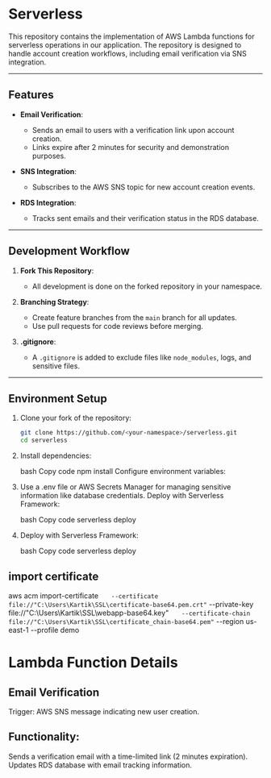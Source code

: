 # Serverless

This repository contains the implementation of AWS Lambda functions for serverless operations in our application. The repository is designed to handle account creation workflows, including email verification via SNS integration.

---

## Features

- **Email Verification**: 
  - Sends an email to users with a verification link upon account creation.
  - Links expire after 2 minutes for security and demonstration purposes.
  
- **SNS Integration**: 
  - Subscribes to the AWS SNS topic for new account creation events.
  
- **RDS Integration**: 
  - Tracks sent emails and their verification status in the RDS database.

---

## Development Workflow

1. **Fork This Repository**:
   - All development is done on the forked repository in your namespace.

2. **Branching Strategy**:
   - Create feature branches from the `main` branch for all updates.
   - Use pull requests for code reviews before merging.

3. **.gitignore**:
   - A `.gitignore` is added to exclude files like `node_modules`, logs, and sensitive files.

---

## Environment Setup

1. Clone your fork of the repository:  
   ```bash
   git clone https://github.com/<your-namespace>/serverless.git
   cd serverless

2. Install dependencies:

    bash
    Copy code
    npm install
    Configure environment variables:

3. Use a .env file or AWS Secrets Manager for managing sensitive information like database credentials.
Deploy with Serverless Framework:

    bash
    Copy code
    serverless deploy

4. Deploy with Serverless Framework:

    bash
    Copy code
    serverless deploy


## import certificate

aws acm import-certificate `    --certificate file://"C:\Users\Kartik\SSL\certificate-base64.pem.crt" `    --private-key file://"C:\Users\Kartik\SSL\webapp-base64.key" `    --certificate-chain file://"C:\Users\Kartik\SSL\certificate_chain-base64.pem" `    --region us-east-1 --profile demo

# Lambda Function Details

## Email Verification
Trigger: AWS SNS message indicating new user creation.
## Functionality:
Sends a verification email with a time-limited link (2 minutes expiration).
Updates RDS database with email tracking information.


